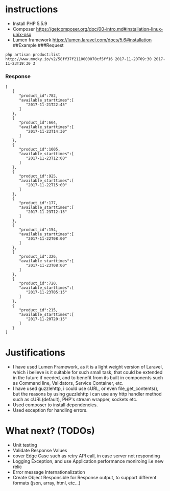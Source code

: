 instructions
==============

 - Install PHP 5.5.9
 - Composer https://getcomposer.org/doc/00-intro.md#installation-linux-unix-osx
 - Lumen framework https://lumen.laravel.com/docs/5.6#installation 
##Example
###Request
```
php artisan product:list http://www.mocky.io/v2/58ff37f2110000070cf5ff16 2017-11-20T09:30 2017-11-23T19:30 3
```
### Response 

```
[  
   {  
      "product_id":782,
      "available_starttimes":[  
         "2017-11-21T22:45"
      ]
   },
   {  
      "product_id":664,
      "available_starttimes":[  
         "2017-11-23T14:30"
      ]
   },
   {  
      "product_id":1005,
      "available_starttimes":[  
         "2017-11-23T12:00"
      ]
   },
   {  
      "product_id":925,
      "available_starttimes":[  
         "2017-11-22T15:00"
      ]
   },
   {  
      "product_id":177,
      "available_starttimes":[  
         "2017-11-23T12:15"
      ]
   },
   {  
      "product_id":154,
      "available_starttimes":[  
         "2017-11-22T08:00"
      ]
   },
   {  
      "product_id":326,
      "available_starttimes":[  
         "2017-11-23T08:00"
      ]
   },
   {  
      "product_id":720,
      "available_starttimes":[  
         "2017-11-23T05:15"
      ]
   },
   {  
      "product_id":215,
      "available_starttimes":[  
         "2017-11-20T20:15"
      ]
   }
]
```

Justifications
========
- I have used Lumen Framework, as it is a light weight version of Laravel, which i believe is it suitable for such small task, that could be extended in the future if needed, and to benefit from its built in components 
such as Command line, Validators, Service Container, etc.
- I have used guzzlehttp, i could use cURL, or even file_get_contents(), but  the reasons by using guzzlehttp i can use any http handler method such as 
cURL(default), PHP's stream wrapper, sockets etc.
- Used composer to install dependencies.
- Used exception for handling errors.


What next? (TODOs)
===========

- Unit testing 
- Validate Response Values
- cover Edge Case such as retry API call, in case server not responding 
- Logging Exception, and use Application performance moniroing i.e new relic
- Error message Internationalization
- Create Object Responsible for Response output, to support different formats (json, array, html, etc...)
 
